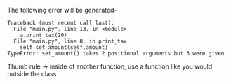 The following error will be generated-
```
Traceback (most recent call last):
  File "main.py", line 13, in <module>
    a.print_tax(20)
  File "main.py", line 8, in print_tax
    self.set_amount(self,amount) 
TypeError: set_amount() takes 2 positional arguments but 3 were given

```
Thumb rule -> inside of another function, use a function like you would outside the class.
